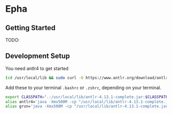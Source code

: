 # Epha

## Getting Started

TODO:

## Development Setup

You need antlr4 to get started

```bash
(cd /usr/local/lib && sudo curl -O https://www.antlr.org/download/antlr-4.13.1-complete.jar)
```

Add these to your terminal `.bashrc` or `.zshrc`, depending on your terminal.
```bash
export CLASSPATH=".:/usr/local/lib/antlr-4.13.1-complete.jar:$CLASSPATH"
alias antlr4='java -Xmx500M -cp "/usr/local/lib/antlr-4.13.1-complete.jar:$CLASSPATH" org.antlr.v4.Tool'
alias grun='java -Xmx500M -cp "/usr/local/lib/antlr-4.13.1-complete.jar:$CLASSPATH" org.antlr.v4.gui.TestRig'
```